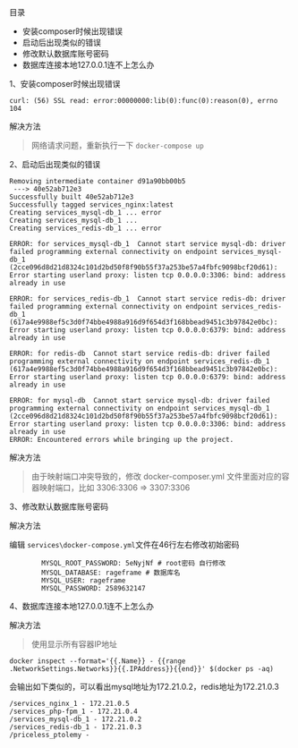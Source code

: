 目录

- 安装composer时候出现错误
- 启动后出现类似的错误
- 修改默认数据库账号密码
- 数据库连接本地127.0.0.1连不上怎么办

1、安装composer时候出现错误
```
curl: (56) SSL read: error:00000000:lib(0):func(0):reason(0), errno 104
```
解决方法

> 网络请求问题，重新执行一下 `docker-compose up`

2、启动后出现类似的错误
```
Removing intermediate container d91a90bb00b5
 ---> 40e52ab712e3
Successfully built 40e52ab712e3
Successfully tagged services_nginx:latest
Creating services_mysql-db_1 ... error
Creating services_mysql-db_1 ... 
Creating services_redis-db_1 ... error

ERROR: for services_mysql-db_1  Cannot start service mysql-db: driver failed programming external connectivity on endpoint services_mysql-db_1 (2cce096d8d21d8324c101d2bd50f8f90b55f37a253be57a4fbfc9098bcf20d61): Error starting userland proxy: listen tcp 0.0.0.0:3306: bind: address already in use

ERROR: for services_redis-db_1  Cannot start service redis-db: driver failed programming external connectivity on endpoint services_redis-db_1 (617a4e9988ef5c3d0f74bbe4988a916d9f654d3f168bbead9451c3b97842e0bc): Error starting userland proxy: listen tcp 0.0.0.0:6379: bind: address already in use

ERROR: for redis-db  Cannot start service redis-db: driver failed programming external connectivity on endpoint services_redis-db_1 (617a4e9988ef5c3d0f74bbe4988a916d9f654d3f168bbead9451c3b97842e0bc): Error starting userland proxy: listen tcp 0.0.0.0:6379: bind: address already in use

ERROR: for mysql-db  Cannot start service mysql-db: driver failed programming external connectivity on endpoint services_mysql-db_1 (2cce096d8d21d8324c101d2bd50f8f90b55f37a253be57a4fbfc9098bcf20d61): Error starting userland proxy: listen tcp 0.0.0.0:3306: bind: address already in use
ERROR: Encountered errors while bringing up the project.
```

解决方法

> 由于映射端口冲突导致的，修改 docker-composer.yml 文件里面对应的容器映射端口，比如 3306:3306 => 3307:3306


3、修改默认数据库账号密码

解决方法

编辑 `services\docker-compose.yml`文件在46行左右修改初始密码
```
        MYSQL_ROOT_PASSWORD: 5eNyjNf # root密码 自行修改
        MYSQL_DATABASE: rageframe # 数据库名
        MYSQL_USER: rageframe
        MYSQL_PASSWORD: 2589632147
```

4、数据库连接本地127.0.0.1连不上怎么办

解决方法

> 使用显示所有容器IP地址

```
docker inspect --format='{{.Name}} - {{range .NetworkSettings.Networks}}{{.IPAddress}}{{end}}' $(docker ps -aq)
```
会输出如下类似的，可以看出mysql地址为172.21.0.2，redis地址为172.21.0.3
```
/services_nginx_1 - 172.21.0.5
/services_php-fpm_1 - 172.21.0.4
/services_mysql-db_1 - 172.21.0.2
/services_redis-db_1 - 172.21.0.3
/priceless_ptolemy - 
```